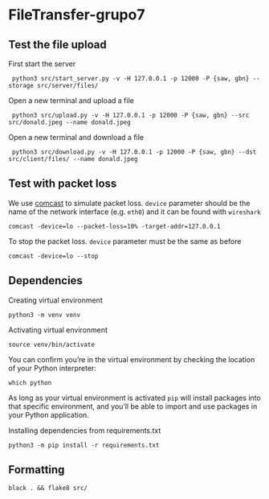 # FileTransfer-grupo7

## Test the file upload

First start the server

     python3 src/start_server.py -v -H 127.0.0.1 -p 12000 -P {saw, gbn} --storage src/server/files/

Open a new terminal and upload a file

     python3 src/upload.py -v -H 127.0.0.1 -p 12000 -P {saw, gbn} --src src/donald.jpeg --name donald.jpeg

Open a new terminal and download a file

     python3 src/download.py -v -H 127.0.0.1 -p 12000 -P {saw, gbn} --dst src/client/files/ --name donald.jpeg


## Test with packet loss

We use [comcast](https://github.com/tylertreat/comcast) to simulate packet loss. `device` parameter should be the name of the network interface (e.g. `eth0`) and it can be found with `wireshark`

    comcast -device=lo --packet-loss=10% -target-addr=127.0.0.1

To stop the packet loss. `device` parameter must be the same as before

    comcast -device=lo --stop

## Dependencies

Creating virtual environment

    python3 -m venv venv

Activating virtual environment

    source venv/bin/activate

You can confirm you’re in the virtual environment by checking the location of your Python interpreter:

    which python

As long as your virtual environment is activated `pip` will install packages into that specific environment, and you’ll be able
to import and use packages in your Python application.

Installing dependencies from requirements.txt
    
    python3 -m pip install -r requirements.txt

## Formatting

    black . && flake8 src/

